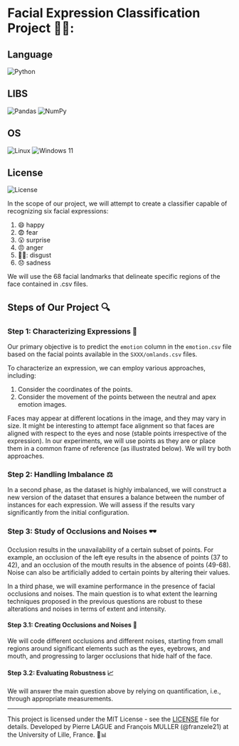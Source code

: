 # Facial Expression Classification Project 👨‍💻:

## Language
![Python](https://img.shields.io/badge/python-3670A0?style=for-the-badge&logo=python&logoColor=ffdd54)

## LIBS
![Pandas](https://img.shields.io/badge/pandas-%23150458.svg?style=for-the-badge&logo=pandas&logoColor=white)
![NumPy](https://img.shields.io/badge/numpy-%23013243.svg?style=for-the-badge&logo=numpy&logoColor=white)

## OS
![Linux](https://img.shields.io/badge/Linux-FCC624?style=for-the-badge&logo=linux&logoColor=black)
![Windows 11](https://img.shields.io/badge/Windows%2011-%230079d5.svg?style=for-the-badge&logo=Windows%2011&logoColor=white)

## License
![License](https://img.shields.io/badge/License-MIT-green)


In the scope of our project, we will attempt to create a classifier capable of recognizing six facial expressions:

1. :smile: happy
2. :fearful: fear
3. :open_mouth: surprise
4. :angry: anger
5. 😵‍💫: disgust
6. :disappointed: sadness

We will use the 68 facial landmarks that delineate specific regions of the face contained in .csv files.

## Steps of Our Project :mag:

### Step 1: Characterizing Expressions :dart:

Our primary objective is to predict the `emotion` column in the `emotion.csv` file based on the facial points available in the `SXXX/omlands.csv` files.

To characterize an expression, we can employ various approaches, including:

1. Consider the coordinates of the points.
2. Consider the movement of the points between the neutral and apex emotion images.

Faces may appear at different locations in the image, and they may vary in size. It might be interesting to attempt face alignment so that faces are aligned with respect to the eyes and nose (stable points irrespective of the expression). In our experiments, we will use points as they are or place them in a common frame of reference (as illustrated below). We will try both approaches.

### Step 2: Handling Imbalance :balance_scale:

In a second phase, as the dataset is highly imbalanced, we will construct a new version of the dataset that ensures a balance between the number of instances for each expression. We will assess if the results vary significantly from the initial configuration.

### Step 3: Study of Occlusions and Noises :dark_sunglasses:

Occlusion results in the unavailability of a certain subset of points. For example, an occlusion of the left eye results in the absence of points (37 to 42), and an occlusion of the mouth results in the absence of points (49-68). Noise can also be artificially added to certain points by altering their values.

In a third phase, we will examine performance in the presence of facial occlusions and noises. The main question is to what extent the learning techniques proposed in the previous questions are robust to these alterations and noises in terms of extent and intensity.

#### Step 3.1: Creating Occlusions and Noises :see_no_evil:

We will code different occlusions and different noises, starting from small regions around significant elements such as the eyes, eyebrows, and mouth, and progressing to larger occlusions that hide half of the face.

#### Step 3.2: Evaluating Robustness :chart_with_upwards_trend:

We will answer the main question above by relying on quantification, i.e., through appropriate measurements.

---

This project is licensed under the MIT License - see the [LICENSE](LICENSE) file for details.
Developed by Pierre LAGUE and François MULLER (@franzele21) at the University of Lille, France. 🚀📊

